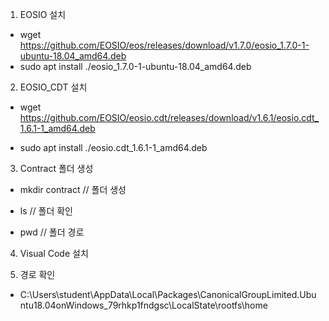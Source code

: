1. EOSIO 설치

- wget https://github.com/EOSIO/eos/releases/download/v1.7.0/eosio_1.7.0-1-ubuntu-18.04_amd64.deb
- sudo apt install ./eosio_1.7.0-1-ubuntu-18.04_amd64.deb

2. EOSIO_CDT 설치

- wget https://github.com/EOSIO/eosio.cdt/releases/download/v1.6.1/eosio.cdt_1.6.1-1_amd64.deb

- sudo apt install ./eosio.cdt_1.6.1-1_amd64.deb

3. Contract 폴더 생성

- mkdir contract // 폴더 생성

- ls // 폴더 확인

- pwd // 폴더 경로

4. Visual Code 설치

5. 경로 확인

- C:\Users\student\AppData\Local\Packages\CanonicalGroupLimited.Ubuntu18.04onWindows_79rhkp1fndgsc\LocalState\rootfs\home
